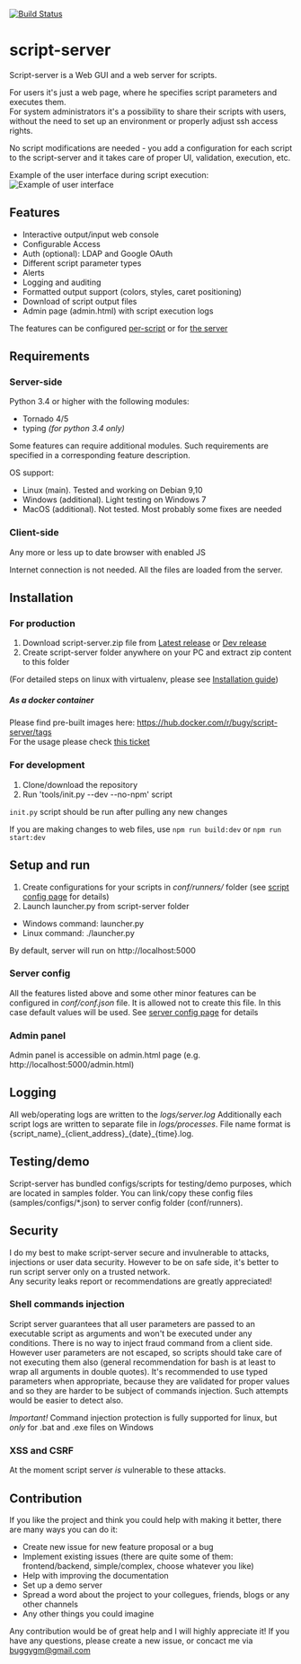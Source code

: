 [![Build Status](https://travis-ci.org/bugy/script-server.svg?branch=master)](https://travis-ci.org/bugy/script-server)

# script-server
Script-server is a Web GUI and a web server for scripts.  

For users it's just a web page, where he specifies script parameters and executes them.  
For system administrators it's a possibility to share their scripts with users, without the need to set up an environment or properly adjust ssh access rights.  

No script modifications are needed - you add a configuration for each script to the script-server and it takes care of proper UI, validation, execution, etc.  

Example of the user interface during script execution:
![Example of user interface](https://cloud.githubusercontent.com/assets/1275813/26519407/f0318706-42c0-11e7-8328-34ded505839c.png)

## Features
- Interactive output/input web console
- Configurable Access
- Auth (optional): LDAP and Google OAuth
- Different script parameter types
- Alerts
- Logging and auditing
- Formatted output support (colors, styles, caret positioning)
- Download of script output files
- Admin page (admin.html) with script execution logs

The features can be configured [per-script](https://github.com/bugy/script-server/wiki/Script-config) or for [the server](https://github.com/bugy/script-server/wiki/Server-configuration)

## Requirements
### Server-side
Python 3.4 or higher with the following modules:
* Tornado 4/5
* typing *(for python 3.4 only)*

Some features can require additional modules. Such requirements are specified in a corresponding feature description.

OS support:
- Linux (main). Tested and working on Debian 9,10
- Windows (additional). Light testing on Windows 7
- MacOS (additional). Not tested. Most probably some fixes are needed

### Client-side
Any more or less up to date browser with enabled JS

Internet connection is not needed. All the files are loaded from the server.

## Installation
### For production
1. Download script-server.zip file from [Latest release](https://github.com/bugy/script-server/releases/latest) or [Dev release](https://github.com/bugy/script-server/releases/tag/dev)
2. Create script-server folder anywhere on your PC and extract zip content to this folder

(For detailed steps on linux with virtualenv, please see [Installation guide](https://github.com/bugy/script-server/wiki/Installing-on-virtualenv-(linux)))

##### As a docker container
Please find pre-built images here: https://hub.docker.com/r/bugy/script-server/tags  
For the usage please check [this ticket](https://github.com/bugy/script-server/issues/171#issuecomment-461620836)

### For development
1. Clone/download the repository
2. Run 'tools/init.py --dev --no-npm' script

`init.py` script should be run after pulling any new changes

If you are making changes to web files, use `npm run build:dev` or `npm run start:dev`

## Setup and run
1. Create configurations for your scripts in *conf/runners/* folder (see [script config page](https://github.com/bugy/script-server/wiki/Script-config) for details)
2. Launch launcher.py from script-server folder
  * Windows command: launcher.py
  * Linux command: ./launcher.py

By default, server will run on http://localhost:5000

### Server config
All the features listed above and some other minor features can be configured in *conf/conf.json* file. 
It is allowed not to create this file. In this case default values will be used.
See [server config page](https://github.com/bugy/script-server/wiki/Server-configuration) for details

### Admin panel
Admin panel is accessible on admin.html page (e.g. http://localhost:5000/admin.html)

## Logging
All web/operating logs are written to the *logs/server.log*
Additionally each script logs are written to separate file in *logs/processes*. File name format is {script\_name}\_{client\_address}\_{date}\_{time}.log. 

## Testing/demo
Script-server has bundled configs/scripts for testing/demo purposes, which are located in samples folder. You can link/copy these config files (samples/configs/\*.json) to server config folder (conf/runners).

## Security
I do my best to make script-server secure and invulnerable to attacks, injections or user data security. However to be on safe side, it's better to run script server only on a trusted network.  
Any security leaks report or recommendations are greatly appreciated!
### Shell commands injection
Script server guarantees that all user parameters are passed to an executable script as arguments and won't be executed under any conditions. There is no way to inject fraud command from a client side.
However user parameters are not escaped, so scripts should take care of not executing them also (general recommendation for bash is at least to wrap all arguments in double quotes).
It's recommended to use typed parameters when 	appropriate, because they are validated for proper values and so they are harder to be subject of commands injection. Such attempts would be easier to detect also.

_Important!_ Command injection protection is fully supported for linux, but _only_ for .bat and .exe files on Windows

### XSS and CSRF
At the moment script server _is_ vulnerable to these attacks.

## Contribution
If you like the project and think you could help with making it better, there are many ways you can do it:
- Create new issue for new feature proposal or a bug
- Implement existing issues (there are quite some of them: frontend/backend, simple/complex, choose whatever you like)
- Help with improving the documentation
- Set up a demo server
- Spread a word about the project to your collegues, friends, blogs or any other channels
- Any other things you could imagine

Any contribution would be of great help and I will highly appreciate it! 
If you have any questions, please create a new issue, or concact me via buggygm@gmail.com
